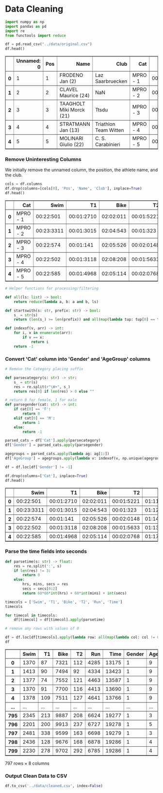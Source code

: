 # Data Cleaning


```python
import numpy as np
import pandas as pd
import re
from functools import reduce
```


```python
df = pd.read_csv("../data/original.csv")
df.head()
```




<div>
<style scoped>
    .dataframe tbody tr th:only-of-type {
        vertical-align: middle;
    }

    .dataframe tbody tr th {
        vertical-align: top;
    }

    .dataframe thead th {
        text-align: right;
    }
</style>
<table border="1" class="dataframe">
  <thead>
    <tr style="text-align: right;">
      <th></th>
      <th>Unnamed: 0</th>
      <th>Pos</th>
      <th>Name</th>
      <th>Club</th>
      <th>Cat</th>
      <th>Swim</th>
      <th>T1</th>
      <th>Bike</th>
      <th>T2</th>
      <th>Run</th>
      <th>Time</th>
    </tr>
  </thead>
  <tbody>
    <tr>
      <th>0</th>
      <td>1</td>
      <td>1</td>
      <td>FRODENO Jan (2)</td>
      <td>Laz  Saarbruecken</td>
      <td>MPRO - 1</td>
      <td>00:22:501</td>
      <td>00:01:2710</td>
      <td>02:02:011</td>
      <td>00:01:5221</td>
      <td>01:11:252</td>
      <td>03:39:35</td>
    </tr>
    <tr>
      <th>1</th>
      <td>2</td>
      <td>2</td>
      <td>CLAVEL Maurice (24)</td>
      <td>NaN</td>
      <td>MPRO - 2</td>
      <td>00:23:3311</td>
      <td>00:01:3015</td>
      <td>02:04:543</td>
      <td>00:01:323</td>
      <td>01:12:144</td>
      <td>03:43:43</td>
    </tr>
    <tr>
      <th>2</th>
      <td>3</td>
      <td>3</td>
      <td>TAAGHOLT Miki  Morck (21)</td>
      <td>Ttsdu</td>
      <td>MPRO - 3</td>
      <td>00:22:574</td>
      <td>00:01:141</td>
      <td>02:05:526</td>
      <td>00:02:0148</td>
      <td>01:14:238</td>
      <td>03:46:27</td>
    </tr>
    <tr>
      <th>3</th>
      <td>4</td>
      <td>4</td>
      <td>STRATMANN Jan (13)</td>
      <td>Triathlon  Team  Witten</td>
      <td>MPRO - 4</td>
      <td>00:22:502</td>
      <td>00:01:3118</td>
      <td>02:08:208</td>
      <td>00:01:5633</td>
      <td>01:13:336</td>
      <td>03:48:10</td>
    </tr>
    <tr>
      <th>4</th>
      <td>5</td>
      <td>5</td>
      <td>MOLINARI Giulio (22)</td>
      <td>C. S. Carabinieri</td>
      <td>MPRO - 5</td>
      <td>00:22:585</td>
      <td>00:01:4968</td>
      <td>02:05:114</td>
      <td>00:02:0768</td>
      <td>01:17:2117</td>
      <td>03:49:26</td>
    </tr>
  </tbody>
</table>
</div>



### Remove Uninteresting Columns

We initially remove the unnamed column, the position, the athlete name, and the club.


```python
cols = df.columns
df.drop(columns=[cols[0], 'Pos', 'Name', 'Club'], inplace=True)
df.head()
```




<div>
<style scoped>
    .dataframe tbody tr th:only-of-type {
        vertical-align: middle;
    }

    .dataframe tbody tr th {
        vertical-align: top;
    }

    .dataframe thead th {
        text-align: right;
    }
</style>
<table border="1" class="dataframe">
  <thead>
    <tr style="text-align: right;">
      <th></th>
      <th>Cat</th>
      <th>Swim</th>
      <th>T1</th>
      <th>Bike</th>
      <th>T2</th>
      <th>Run</th>
      <th>Time</th>
    </tr>
  </thead>
  <tbody>
    <tr>
      <th>0</th>
      <td>MPRO - 1</td>
      <td>00:22:501</td>
      <td>00:01:2710</td>
      <td>02:02:011</td>
      <td>00:01:5221</td>
      <td>01:11:252</td>
      <td>03:39:35</td>
    </tr>
    <tr>
      <th>1</th>
      <td>MPRO - 2</td>
      <td>00:23:3311</td>
      <td>00:01:3015</td>
      <td>02:04:543</td>
      <td>00:01:323</td>
      <td>01:12:144</td>
      <td>03:43:43</td>
    </tr>
    <tr>
      <th>2</th>
      <td>MPRO - 3</td>
      <td>00:22:574</td>
      <td>00:01:141</td>
      <td>02:05:526</td>
      <td>00:02:0148</td>
      <td>01:14:238</td>
      <td>03:46:27</td>
    </tr>
    <tr>
      <th>3</th>
      <td>MPRO - 4</td>
      <td>00:22:502</td>
      <td>00:01:3118</td>
      <td>02:08:208</td>
      <td>00:01:5633</td>
      <td>01:13:336</td>
      <td>03:48:10</td>
    </tr>
    <tr>
      <th>4</th>
      <td>MPRO - 5</td>
      <td>00:22:585</td>
      <td>00:01:4968</td>
      <td>02:05:114</td>
      <td>00:02:0768</td>
      <td>01:17:2117</td>
      <td>03:49:26</td>
    </tr>
  </tbody>
</table>
</div>




```python
# Helper functions for processing/filtering

def all(ls: list) -> bool:
    return reduce(lambda a, b: a and b, ls)

def startswith(s: str, prefix: str) -> bool:
    s_ = str(s)
    return (len(s_) >= len(prefix)) and all(map(lambda tup: tup[0] == tup[1], zip(s_,prefix)))

def indexof(v, arr) -> int:
    for i, x in enumerate(arr):
        if v == x:
            return i
    return -1
```

### Convert 'Cat' column into 'Gender' and 'AgeGroup' columns


```python
# Remove the Category placing suffix

def parsecategory(s: str) -> str:
    s_ = str(s)
    res = re.split(r"\W+", s_)
    return res[0] if len(res) > 0 else ""

# return 0 for female, 1 for male
def parsegender(cat: str) -> int:
    if cat[0] == 'F':
        return 0
    elif cat[0] == 'M':
        return 1
    else:
        return -1

parsed_cats = df['Cat'].apply(parsecategory)
df['Gender'] = parsed_cats.apply(parsegender)

agegroups = parsed_cats.apply(lambda ag: ag[1:])
df['AgeGroup'] = agegroups.apply(lambda v: indexof(v, np.unique(agegroups)))

df = df.loc[df['Gender'] != -1]

df.drop(columns=['Cat'], inplace=True)
df.head()
```




<div>
<style scoped>
    .dataframe tbody tr th:only-of-type {
        vertical-align: middle;
    }

    .dataframe tbody tr th {
        vertical-align: top;
    }

    .dataframe thead th {
        text-align: right;
    }
</style>
<table border="1" class="dataframe">
  <thead>
    <tr style="text-align: right;">
      <th></th>
      <th>Swim</th>
      <th>T1</th>
      <th>Bike</th>
      <th>T2</th>
      <th>Run</th>
      <th>Time</th>
      <th>Gender</th>
      <th>AgeGroup</th>
    </tr>
  </thead>
  <tbody>
    <tr>
      <th>0</th>
      <td>00:22:501</td>
      <td>00:01:2710</td>
      <td>02:02:011</td>
      <td>00:01:5221</td>
      <td>01:11:252</td>
      <td>03:39:35</td>
      <td>1</td>
      <td>9</td>
    </tr>
    <tr>
      <th>1</th>
      <td>00:23:3311</td>
      <td>00:01:3015</td>
      <td>02:04:543</td>
      <td>00:01:323</td>
      <td>01:12:144</td>
      <td>03:43:43</td>
      <td>1</td>
      <td>9</td>
    </tr>
    <tr>
      <th>2</th>
      <td>00:22:574</td>
      <td>00:01:141</td>
      <td>02:05:526</td>
      <td>00:02:0148</td>
      <td>01:14:238</td>
      <td>03:46:27</td>
      <td>1</td>
      <td>9</td>
    </tr>
    <tr>
      <th>3</th>
      <td>00:22:502</td>
      <td>00:01:3118</td>
      <td>02:08:208</td>
      <td>00:01:5633</td>
      <td>01:13:336</td>
      <td>03:48:10</td>
      <td>1</td>
      <td>9</td>
    </tr>
    <tr>
      <th>4</th>
      <td>00:22:585</td>
      <td>00:01:4968</td>
      <td>02:05:114</td>
      <td>00:02:0768</td>
      <td>01:17:2117</td>
      <td>03:49:26</td>
      <td>1</td>
      <td>9</td>
    </tr>
  </tbody>
</table>
</div>



### Parse the time fields into seconds


```python
def parsetime(s: str) -> float:
    res = re.split(':', s)
    if len(res) != 3:
        return 0
    else:
        hrs, mins, secs = res
        secs = secs[0:2]
        return 60*60*int(hrs) + 60*int(mins) + int(secs)

```


```python
timecols = ['Swim', 'T1', 'Bike', 'T2', 'Run', 'Time']
timecols

for timecol in timecols:
    df[timecol] = df[timecol].apply(parsetime)
```


```python
# remove any rows with values of 0

df = df.loc[df[timecols].apply(lambda row: all(map(lambda col: col != 0, [row[col] for col in timecols])), axis=1)]
df
```




<div>
<style scoped>
    .dataframe tbody tr th:only-of-type {
        vertical-align: middle;
    }

    .dataframe tbody tr th {
        vertical-align: top;
    }

    .dataframe thead th {
        text-align: right;
    }
</style>
<table border="1" class="dataframe">
  <thead>
    <tr style="text-align: right;">
      <th></th>
      <th>Swim</th>
      <th>T1</th>
      <th>Bike</th>
      <th>T2</th>
      <th>Run</th>
      <th>Time</th>
      <th>Gender</th>
      <th>AgeGroup</th>
    </tr>
  </thead>
  <tbody>
    <tr>
      <th>0</th>
      <td>1370</td>
      <td>87</td>
      <td>7321</td>
      <td>112</td>
      <td>4285</td>
      <td>13175</td>
      <td>1</td>
      <td>9</td>
    </tr>
    <tr>
      <th>1</th>
      <td>1413</td>
      <td>90</td>
      <td>7494</td>
      <td>92</td>
      <td>4334</td>
      <td>13423</td>
      <td>1</td>
      <td>9</td>
    </tr>
    <tr>
      <th>2</th>
      <td>1377</td>
      <td>74</td>
      <td>7552</td>
      <td>121</td>
      <td>4463</td>
      <td>13587</td>
      <td>1</td>
      <td>9</td>
    </tr>
    <tr>
      <th>3</th>
      <td>1370</td>
      <td>91</td>
      <td>7700</td>
      <td>116</td>
      <td>4413</td>
      <td>13690</td>
      <td>1</td>
      <td>9</td>
    </tr>
    <tr>
      <th>4</th>
      <td>1378</td>
      <td>109</td>
      <td>7511</td>
      <td>127</td>
      <td>4641</td>
      <td>13766</td>
      <td>1</td>
      <td>9</td>
    </tr>
    <tr>
      <th>...</th>
      <td>...</td>
      <td>...</td>
      <td>...</td>
      <td>...</td>
      <td>...</td>
      <td>...</td>
      <td>...</td>
      <td>...</td>
    </tr>
    <tr>
      <th>795</th>
      <td>2345</td>
      <td>213</td>
      <td>9887</td>
      <td>208</td>
      <td>6624</td>
      <td>19277</td>
      <td>1</td>
      <td>3</td>
    </tr>
    <tr>
      <th>796</th>
      <td>2201</td>
      <td>200</td>
      <td>9913</td>
      <td>237</td>
      <td>6727</td>
      <td>19278</td>
      <td>1</td>
      <td>5</td>
    </tr>
    <tr>
      <th>797</th>
      <td>2481</td>
      <td>338</td>
      <td>9599</td>
      <td>163</td>
      <td>6698</td>
      <td>19279</td>
      <td>1</td>
      <td>3</td>
    </tr>
    <tr>
      <th>798</th>
      <td>2436</td>
      <td>128</td>
      <td>9676</td>
      <td>168</td>
      <td>6878</td>
      <td>19286</td>
      <td>1</td>
      <td>4</td>
    </tr>
    <tr>
      <th>799</th>
      <td>2230</td>
      <td>278</td>
      <td>9702</td>
      <td>292</td>
      <td>6785</td>
      <td>19286</td>
      <td>1</td>
      <td>4</td>
    </tr>
  </tbody>
</table>
<p>797 rows × 8 columns</p>
</div>



### Output Clean Data to CSV


```python
df.to_csv('../data/cleaned.csv', index=False)
```
